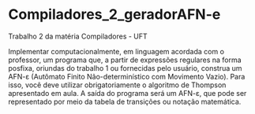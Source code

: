 # Compiladores_2_geradorAFN-e
Trabalho 2 da matéria Compiladores - UFT

Implementar computacionalmente, em linguagem acordada com o professor, um programa que, a partir de expressões regulares na forma posfixa, oriundas do trabalho 1 ou fornecidas pelo usuário, construa um AFN-ɛ (Autômato Finito Não-determinístico com Movimento Vazio). Para isso, você deve utilizar obrigatoriamente o algoritmo de Thompson apresentado em aula. A saída do programa será um AFN-ɛ, que pode ser representado por meio da tabela de transições ou notação matemática.

